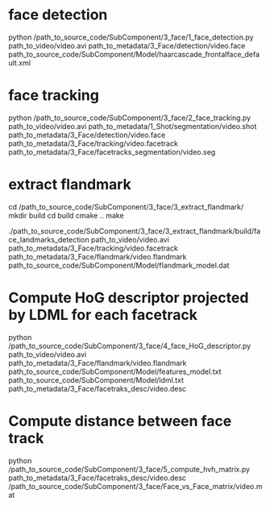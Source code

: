
# face detection

python /path_to_source_code/SubComponent/3_face/1_face_detection.py path_to_video/video.avi path_to_metadata/3_Face/detection/video.face path_to_source_code/SubComponent/Model/haarcascade_frontalface_default.xml 

# face tracking

python /path_to_source_code/SubComponent/3_face/2_face_tracking.py path_to_video/video.avi path_to_metadata/1_Shot/segmentation/video.shot  path_to_metadata/3_Face/detection/video.face path_to_metadata/3_Face/tracking/video.facetrack path_to_metadata/3_Face/facetracks_segmentation/video.seg

# extract flandmark

cd /path_to_source_code/SubComponent/3_face/3_extract_flandmark/
mkdir build
cd build
cmake ..
make 

./path_to_source_code/SubComponent/3_face/3_extract_flandmark/build/face_landmarks_detection path_to_video/video.avi path_to_metadata/3_Face/tracking/video.facetrack path_to_metadata/3_Face/flandmark/video.flandmark path_to_source_code/SubComponent/Model/flandmark_model.dat

# Compute HoG descriptor projected by LDML for each facetrack

python /path_to_source_code/SubComponent/3_face/4_face_HoG_descriptor.py path_to_video/video.avi path_to_metadata/3_Face/flandmark/video.flandmark path_to_source_code/SubComponent/Model/features_model.txt path_to_source_code/SubComponent/Model/ldml.txt path_to_metadata/3_Face/facetraks_desc/video.desc

# Compute distance between face track

python /path_to_source_code/SubComponent/3_face/5_compute_hvh_matrix.py  path_to_metadata/3_Face/facetraks_desc/video.desc /path_to_source_code/SubComponent/3_face/Face_vs_Face_matrix/video.mat
